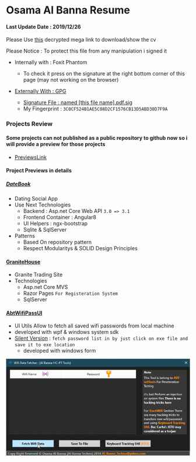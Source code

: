 # Osama Al Banna Resume

#### Last Update Date : 2019/12/26
Please Use [this](https://mega.nz/#F!D842mApK!D1JFDLdPXWJUrc4okvXj7g!rh4g3KrI) decrypted mega link to download/show the cv

Please Notice : To protect this file from any manipulation i signed it
* Internally with : Foxit Phantom
  * To check it press on the signature at the right bottom corner of this page (may not working on the browser)
  
* [Externally With : GPG](https://www.phildev.net/pgp/gpginstall.html)
  * [Signature File : named [this file name].pdf.sig](https://www.thesecuritybuddy.com/pgp-and-gpg/digital-signature-using-gpg/)
  * My Fingerprint : `3C0CF524B1AE5C08D2CF1576CB13D5ABD30D7F9A`

### Projects Review

#### Some projects can not published as a public repository to github now so i will provide a preview for those projects 
* [PreviewsLink](https://mega.nz/#F!r8xk1CwJ!W5Gz_we0mjXbBufCfvABmQ)

#### Project Previews in details


##### [DateBook](https://mega.nz/#F!SxpigCRK!OcOXxDvfqRPZvVOwJH-XTQ)
  * Dating Social App
  * Use Next Technologies
    * Backend : Asp.net Core Web API  `3.0 => 3.1`
    * Frontend Container : Angular8
    * UI Helpers : ngx-bootstrap
    * Sqlite & SqlServer
  * Patterns
    * Based On repository pattern
    * Respect Modularitys & SOLID Design Principles

 
#### [GraniteHouse](https://mega.nz/#!C8wQnCxJ!Lbnq0kbc2RUpqWAOq9k7UuRgzIaX6gsFxuTLOwvU6A8)
   * Granite Trading Site
   * Technologies
     * Asp.net Core MVS
     * Razor Pages `For Registeration System`
     * SqlServer
     
#### [AbtWifiPassUI](https://mega.nz/#!L0oVmQwI!-kvdJX0QLk9uvTGry1_tIa8PwNo2sNgJy0UFekZvbSo)
  * UI Utils Allow to fetch all saved wifi passwords from local machine
  * developed with wpf & windows system sdk
  * [Silent Version](https://mega.nz/#!exoWxAwb!vOMtRkZwN8gDLZo0W3DikKYmPr_AZiskCYb5h8YHomw) : `fetch password list in by just click on exe file and save it to exe location`
    * developed with windows form
    
  ![wpUI](./previews/AbtWifiPassUIPreview.gif)
